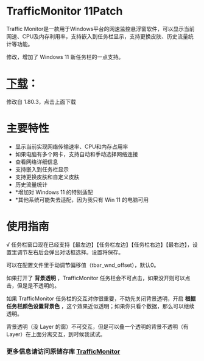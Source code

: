 ﻿# TrafficMonitor 11Patch
Traffic Monitor是一款用于Windows平台的网速监控悬浮窗软件，可以显示当前网速、CPU及内存利用率，支持嵌入到任务栏显示，支持更换皮肤、历史流量统计等功能。

修改，增加了 Windows 11 新任务栏的一点支持。

# [下载](https://github.com/ZetaSp/TrafficMonitor/releases/latest)：

修改自 1.80.3，点击上面下载

# 主要特性
* 显示当前实现网络传输速率、CPU和内存占用率
* 如果电脑有多个网卡，支持自动和手动选择网络连接
* 查看网络详细信息
* 支持嵌入到任务栏显示
* 支持更换皮肤和自定义皮肤
* 历史流量统计
* *增加对 Windows 11 的特别适配
* *其他系统可能失去适配，因为我只有 Win 11 的电脑可用

# 使用指南

√ 任务栏窗口现在已经支持【最左边】【任务栏左边】【任务栏右边】【最右边】，设置里调节左右后会弹出对话框选择。设置将保存。

可以在配置文件里手动调节偏移值（tbar_wnd_offset），默认0。

如果打开了 **背景透明** ，TrafficMonitor 任务栏会不可点击，如果没开则可以点击，但是是不透明的。

如果 TrafficMonitor 任务栏的交互对你很重要，不妨先关闭背景透明，开启 **根据任务栏颜色设置背景色** ，这个效果近似透明；如果你只看个数据，那么可以继续透明。

背景透明（没 Layer 的窗）不可交互，但是可以叠一个透明的背景不透明（有 Layer）在上面分离交互，到时候我试试。

### 更多信息请访问原储存库 [TrafficMonitor](https://github.com/zhongyang219/TrafficMonitor)
